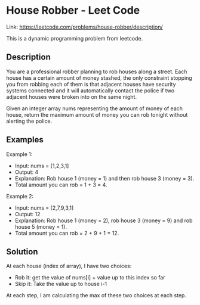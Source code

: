 # House Robber - Leet Code

Link: <https://leetcode.com/problems/house-robber/description/>

This is a dynamic programming problem from leetcode.

## Description

You are a professional robber planning to rob houses along a street. Each house has a certain amount of money stashed, 
the only constraint stopping you from robbing each of them is that adjacent houses have security systems connected and 
it will automatically contact the police if two adjacent houses were broken into on the same night.

Given an integer array nums representing the amount of money of each house, return the maximum amount of money you can 
rob tonight without alerting the police.

## Examples

Example 1:

- Input: nums = [1,2,3,1]
- Output: 4
- Explanation: Rob house 1 (money = 1) and then rob house 3 (money = 3).
- Total amount you can rob = 1 + 3 = 4.

Example 2:

- Input: nums = [2,7,9,3,1]
- Output: 12
- Explanation: Rob house 1 (money = 2), rob house 3 (money = 9) and rob house 5 (money = 1).
- Total amount you can rob = 2 + 9 + 1 = 12.

## Solution

At each house (index of array), I have two choices:

- Rob it: get the value of nums[i] + value up to this index so far
- Skip it: Take the value up to house i-1

At each step, I am calculating the max of these two choices at each step.